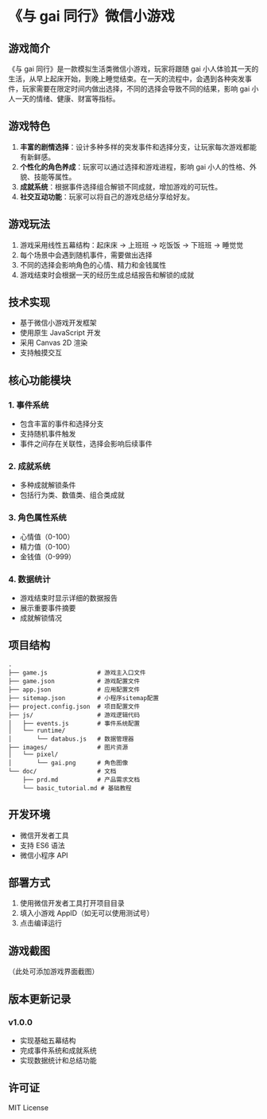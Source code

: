 # 《与 gai 同行》微信小游戏

## 游戏简介

《与 gai 同行》是一款模拟生活类微信小游戏，玩家将跟随 gai 小人体验其一天的生活，从早上起床开始，到晚上睡觉结束。在一天的流程中，会遇到各种突发事件，玩家需要在限定时间内做出选择，不同的选择会导致不同的结果，影响 gai 小人一天的情绪、健康、财富等指标。

## 游戏特色

1. **丰富的剧情选择**：设计多种多样的突发事件和选择分支，让玩家每次游戏都能有新鲜感。
2. **个性化的角色养成**：玩家可以通过选择和游戏进程，影响 gai 小人的性格、外貌、技能等属性。
3. **成就系统**：根据事件选择组合解锁不同成就，增加游戏的可玩性。
4. **社交互动功能**：玩家可以将自己的游戏总结分享给好友。

## 游戏玩法

1. 游戏采用线性五幕结构：起床床 → 上班班 → 吃饭饭 → 下班班 → 睡觉觉
2. 每个场景中会遇到随机事件，需要做出选择
3. 不同的选择会影响角色的心情、精力和金钱属性
4. 游戏结束时会根据一天的经历生成总结报告和解锁的成就

## 技术实现

- 基于微信小游戏开发框架
- 使用原生 JavaScript 开发
- 采用 Canvas 2D 渲染
- 支持触摸交互

## 核心功能模块

### 1. 事件系统
- 包含丰富的事件和选择分支
- 支持随机事件触发
- 事件之间存在关联性，选择会影响后续事件

### 2. 成就系统
- 多种成就解锁条件
- 包括行为类、数值类、组合类成就

### 3. 角色属性系统
- 心情值（0-100）
- 精力值（0-100）
- 金钱值（0-999）

### 4. 数据统计
- 游戏结束时显示详细的数据报告
- 展示重要事件摘要
- 成就解锁情况

## 项目结构

```
.
├── game.js              # 游戏主入口文件
├── game.json            # 游戏配置文件
├── app.json             # 应用配置文件
├── sitemap.json         # 小程序sitemap配置
├── project.config.json  # 项目配置文件
├── js/                  # 游戏逻辑代码
│   ├── events.js        # 事件系统配置
│   └── runtime/
│       └── databus.js   # 数据管理器
├── images/              # 图片资源
│   └── pixel/
│       └── gai.png      # 角色图像
└── doc/                 # 文档
    ├── prd.md           # 产品需求文档
    └── basic_tutorial.md # 基础教程
```

## 开发环境

- 微信开发者工具
- 支持 ES6 语法
- 微信小程序 API

## 部署方式

1. 使用微信开发者工具打开项目目录
2. 填入小游戏 AppID（如无可以使用测试号）
3. 点击编译运行

## 游戏截图

（此处可添加游戏界面截图）

## 版本更新记录

### v1.0.0
- 实现基础五幕结构
- 完成事件系统和成就系统
- 实现数据统计和总结功能

## 许可证

MIT License